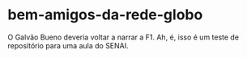 # bem-amigos-da-rede-globo
O Galvão Bueno deveria voltar a narrar a F1. Ah, é, isso é um teste de repositório para uma aula do SENAI.
